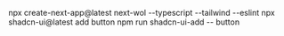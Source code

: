 npx create-next-app@latest next-wol --typescript --tailwind --eslint
npx shadcn-ui@latest add button
npm run shadcn-ui-add -- button

